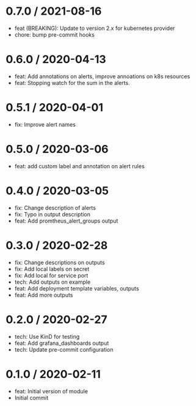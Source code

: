 
0.7.0 / 2021-08-16
==================

  * feat (BREAKING): Update to version 2.x for kubernetes provider
  * chore: bump pre-commit hooks

0.6.0 / 2020-04-13
==================

  * feat: Add annotations on alerts, improve annoations on k8s resources
  * feat: Stopping watch for the sum in the alerts.

0.5.1 / 2020-04-01
==================

  * fix: Improve alert names

0.5.0 / 2020-03-06
==================

  * feat: add custom label and annotation on alert rules

0.4.0 / 2020-03-05
==================

  * fix: Change description of alerts
  * fix: Typo in output description
  * feat: Add promtheus_alert_groups output

0.3.0 / 2020-02-28
==================

  * fix: Change descriptions on outputs
  * fix: Add local labels on secret
  * fix: Add local for service port
  * tech: Add outputs on example
  * feat: Add deployment template variables, outputs
  * feat: Add more outputs

0.2.0 / 2020-02-27
==================

  * tech: Use KinD for testing
  * feat: Add grafana_dashboards output
  * tech: Update pre-commit configuration

0.1.0 / 2020-02-11
==================

  * feat: Initial version of module
  * Initial commit
